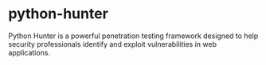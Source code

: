 # python-hunter
Python Hunter is a powerful penetration testing framework designed to help security professionals identify and exploit vulnerabilities in web applications. 
